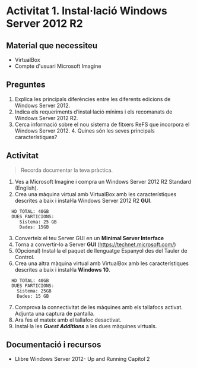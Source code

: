 <!-- notoc -->

# Activitat 1. Instal·lació Windows Server 2012 R2

## Material que necessiteu 

* VirtualBox
* Compte d'usuari Microsoft Imagine

## Preguntes

1. Explica les principals diferències entre les diferents edicions de Windows Server 2012.
2. Indica els requeriments d’instal·lació mínims i els recomanats de Windows Server 2012 R2.
3. Cerca informació sobre el nou sistema de fitxers ReFS que incorpora el Windows Server 2012. 4. Quines són les seves principals característiques? 

## Activitat
> Recorda documentar la teva pràctica.

1. Ves a Microsoft Imagine i compra un Windows Server 2012 R2 Standard (English).
2. Crea una màquina virtual amb VirtualBox amb les característiques descrites a baix i instal·la Windows Server 2012 R2 **GUI**.
```
  HD TOTAL: 40GB
  DUES PARTICIONS:
     Sistema: 25 GB
     Dades: 15GB
```
3. Converteix el teu Server GUI en un **Minimal Server Interface**
4. Torna a convertir-lo a Server **GUI** (https://technet.microsoft.com/)
5. (Opcional) Instal·la el paquet de llenguatge Espanyol des del Tauler de Control.
6. Crea una altra màquina virtual amb VirtualBox amb les característiques descrites a baix i instal·la **Windows 10**.
```
  HD TOTAL: 40GB
  DUES PARTICIONS: 
    Sistema: 25GB 
    Dades: 15 GB
```
7. Comprova la connectivitat de les màquines amb els tallafocs activat. Adjunta una captura de pantalla. 
8. Ara fes el mateix amb el tallafoc desactivat.
9. Instal·la les **_Guest Additions_** a les dues màquines virtuals.



## Documentació i recursos 

* Llibre Windows Server 2012- Up and Running Capítol 2


